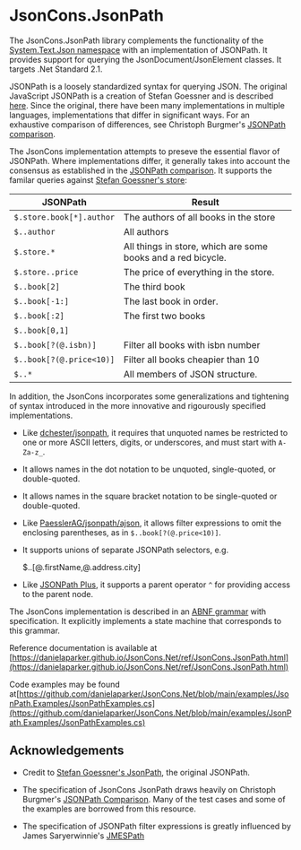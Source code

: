 # JsonCons.JsonPath

The JsonCons.JsonPath library complements the functionality of the 
[System.Text.Json namespace](https://docs.microsoft.com/en-us/dotnet/api/system.text.json?view=netcore-3.1)
with an implementation of JSONPath. It provides support for querying the 
JsonDocument/JsonElement classes. It targets .Net Standard 2.1.

JSONPath is a loosely standardized syntax for querying JSON. The original JavaScript JSONPath is a creation
of Stefan Goessner and is described [here](https://goessner.net/articles/JsonPath/). Since
the original, there have been many implementations in multiple languages, 
implementations that differ in significant ways. For an exhaustive comparison of differences, 
see Christoph Burgmer's [JSONPath comparison](https://cburgmer.github.io/json-path-comparison/).

The JsonCons implementation attempts to preseve the essential flavor of JSONPath. Where
implementations differ, it generally takes into account the consensus as established in
the [JSONPath comparison](https://cburgmer.github.io/json-path-comparison/). It supports
the familar queries against [Stefan Goessner's store](https://goessner.net/articles/JsonPath/index.html#e3):

JSONPath	                | Result
---------------------------|----------------------------------------
`$.store.book[*].author`	| The authors of all books in the store
`$..author`	        | All authors
`$.store.*`	        | All things in store, which are some books and a red bicycle.
`$.store..price`	        | The price of everything in the store.
`$..book[2]`	        | The third book
`$..book[-1:]`	        | The last book in order.
`$..book[:2]`	        | The first two books
`$..book[0,1]`             | &nbsp;
`$..book[?(@.isbn)]`	| Filter all books with isbn number
`$..book[?(@.price<10)]`	| Filter all books cheapier than 10
`$..*`	                | All members of JSON structure.

In addition, the JsonCons incorporates some generalizations and tightening of syntax introduced
in the more innovative and rigourously specified implementations.

- Like [dchester/jsonpath](https://github.com/dchester/jsonpath), it requires
that unquoted names be restricted to one or more ASCII letters, digits, or underscores, and
must start with `A-Za-z_`. 

- It allows names in the dot notation to be unquoted, single-quoted, or double-quoted.

- It allows names in the square bracket notation to be single-quoted or double-quoted.

- Like [PaesslerAG/jsonpath/ajson](https://github.com/PaesslerAG/jsonpath), it allows filter expressions 
to omit the enclosing parentheses, as in `$..book[?(@.price<10)]`. 

- It supports unions of separate JSONPath selectors, e.g.

    $..[@.firstName,@.address.city]

- Like [JSONPath Plus](https://www.npmjs.com/package/jsonpath-plus), it supports a parent operator `^` 
for providing access to the parent node.

The JsonCons implementation is described in an [ABNF grammar](Specification.md) with specification.
It explicitly implements a state machine that corresponds to this grammar. 

Reference documentation is available at [https://danielaparker.github.io/JsonCons.Net/ref/JsonCons.JsonPath.html](https://danielaparker.github.io/JsonCons.Net/ref/JsonCons.JsonPath.html)

Code examples may be found at[https://github.com/danielaparker/JsonCons.Net/blob/main/examples/JsonPath.Examples/JsonPathExamples.cs](https://github.com/danielaparker/JsonCons.Net/blob/main/examples/JsonPath.Examples/JsonPathExamples.cs)

## Acknowledgements

- Credit to [Stefan Goessner's JsonPath](https://goessner.net/articles/JsonPath/),
the original JSONPath.

- The specification of JsonCons JsonPath draws heavily on Christoph Burgmer's 
[JSONPath Comparison](https://cburgmer.github.io/json-path-comparison/).
Many of the test cases and some of the examples are borrowed from this resource.

- The specification of JSONPath filter expressions is greatly influenced by
James Saryerwinnie's [JMESPath](https://jmespath.org/specification.html)

